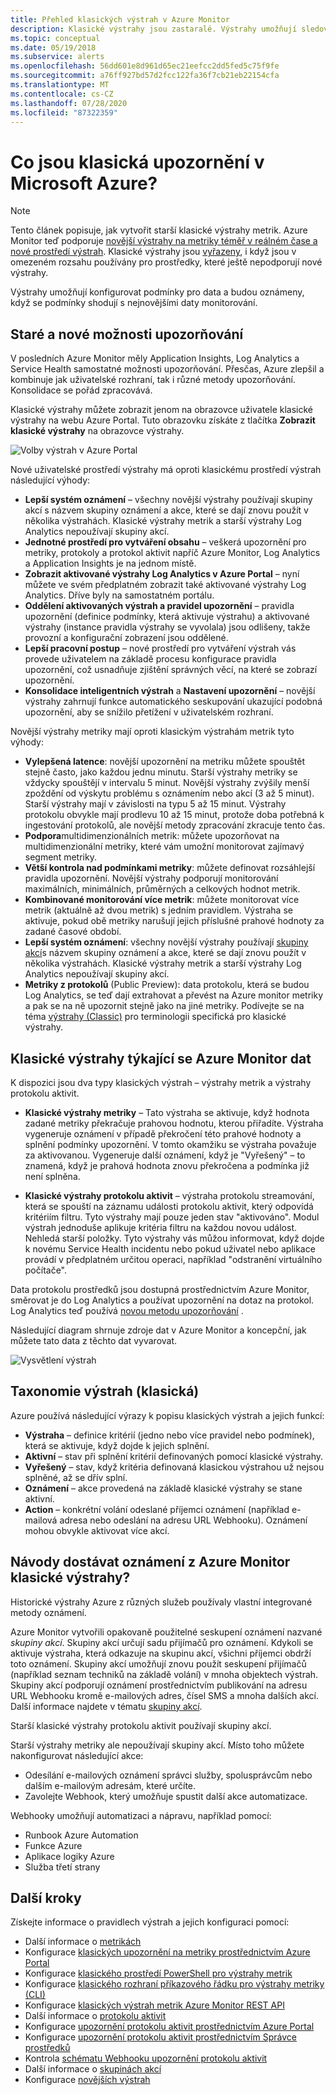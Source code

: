 ```yaml
---
title: Přehled klasických výstrah v Azure Monitor
description: Klasické výstrahy jsou zastaralé. Výstrahy umožňují sledovat metriky prostředků Azure, události nebo protokoly a být oznámeny, pokud je splněna podmínka, kterou zadáte.
ms.topic: conceptual
ms.date: 05/19/2018
ms.subservice: alerts
ms.openlocfilehash: 56dd601e8d961d65ec21eefcc2dd5fed5c75f9fe
ms.sourcegitcommit: a76ff927bd57d2fcc122fa36f7cb21eb22154cfa
ms.translationtype: MT
ms.contentlocale: cs-CZ
ms.lasthandoff: 07/28/2020
ms.locfileid: "87322359"
---
```

# <a name="what-are-classic-alerts-in-microsoft-azure"></a>Co jsou klasická upozornění v Microsoft Azure?

> [!NOTE]
> Tento článek popisuje, jak vytvořit starší klasické výstrahy metrik. Azure Monitor teď podporuje [novější výstrahy na metriky téměř v reálném čase a nové prostředí výstrah](./alerts-overview.md). Klasické výstrahy jsou [vyřazeny](./monitoring-classic-retirement.md), i když jsou v omezeném rozsahu používány pro prostředky, které ještě nepodporují nové výstrahy. 
>

Výstrahy umožňují konfigurovat podmínky pro data a budou oznámeny, když se podmínky shodují s nejnovějšími daty monitorování.

## <a name="old-and-new-alerting-capabilities"></a>Staré a nové možnosti upozorňování

V posledních Azure Monitor měly Application Insights, Log Analytics a Service Health samostatné možnosti upozorňování. Přesčas, Azure zlepšil a kombinuje jak uživatelské rozhraní, tak i různé metody upozorňování. Konsolidace se pořád zpracovává.

Klasické výstrahy můžete zobrazit jenom na obrazovce uživatele klasické výstrahy na webu Azure Portal. Tuto obrazovku získáte z tlačítka **Zobrazit klasické výstrahy** na obrazovce výstrahy. 

 ![Volby výstrah v Azure Portal](media/alerts-classic.overview/monitor-alert-screen2.png)

Nové uživatelské prostředí výstrahy má oproti klasickému prostředí výstrah následující výhody:
- **Lepší systém oznámení** – všechny novější výstrahy používají skupiny akcí s názvem skupiny oznámení a akce, které se dají znovu použít v několika výstrahách. Klasické výstrahy metrik a starší výstrahy Log Analytics nepoužívají skupiny akcí.
- **Jednotné prostředí pro vytváření obsahu** – veškerá upozornění pro metriky, protokoly a protokol aktivit napříč Azure Monitor, Log Analytics a Application Insights je na jednom místě.
- **Zobrazit aktivované výstrahy Log Analytics v Azure Portal** – nyní můžete ve svém předplatném zobrazit také aktivované výstrahy Log Analytics. Dříve byly na samostatném portálu.
- **Oddělení aktivovaných výstrah a pravidel upozornění** – pravidla upozornění (definice podmínky, která aktivuje výstrahu) a aktivované výstrahy (instance pravidla výstrahy se vyvolala) jsou odlišeny, takže provozní a konfigurační zobrazení jsou oddělené.
- **Lepší pracovní postup** – nové prostředí pro vytváření výstrah vás provede uživatelem na základě procesu konfigurace pravidla upozornění, což usnadňuje zjištění správných věcí, na které se zobrazí upozornění.
- **Konsolidace inteligentních výstrah** a **Nastavení upozornění** – novější výstrahy zahrnují funkce automatického seskupování ukazující podobná upozornění, aby se snížilo přetížení v uživatelském rozhraní. 

Novější výstrahy metriky mají oproti klasickým výstrahám metrik tyto výhody:
- **Vylepšená latence**: novější upozornění na metriku můžete spouštět stejně často, jako každou jednu minutu. Starší výstrahy metriky se vždycky spouštějí v intervalu 5 minut. Novější výstrahy zvýšily menší zpoždění od výskytu problému s oznámením nebo akcí (3 až 5 minut). Starší výstrahy mají v závislosti na typu 5 až 15 minut.  Výstrahy protokolu obvykle mají prodlevu 10 až 15 minut, protože doba potřebná k ingestování protokolů, ale novější metody zpracování zkracuje tento čas. 
- **Podpora**multidimenzionálních metrik: můžete upozorňovat na multidimenzionální metriky, které vám umožní monitorovat zajímavý segment metriky.
- **Větší kontrola nad podmínkami metriky**: můžete definovat rozsáhlejší pravidla upozornění. Novější výstrahy podporují monitorování maximálních, minimálních, průměrných a celkových hodnot metrik.
- **Kombinované monitorování více metrik**: můžete monitorovat více metrik (aktuálně až dvou metrik) s jedním pravidlem. Výstraha se aktivuje, pokud obě metriky narušují jejich příslušné prahové hodnoty za zadané časové období.
- **Lepší systém oznámení**: všechny novější výstrahy používají [skupiny akcí](./action-groups.md)s názvem skupiny oznámení a akce, které se dají znovu použít v několika výstrahách.  Klasické výstrahy metrik a starší výstrahy Log Analytics nepoužívají skupiny akcí. 
- **Metriky z protokolů** (Public Preview): data protokolu, která se budou Log Analytics, se teď dají extrahovat a převést na Azure monitor metriky a pak se na ně upozornit stejně jako na jiné metriky. Podívejte se na téma [výstrahy (Classic)]() pro terminologii specifická pro klasické výstrahy. 


## <a name="classic-alerts-on-azure-monitor-data"></a>Klasické výstrahy týkající se Azure Monitor dat
K dispozici jsou dva typy klasických výstrah – výstrahy metrik a výstrahy protokolu aktivit.

* **Klasické výstrahy metriky** – Tato výstraha se aktivuje, když hodnota zadané metriky překračuje prahovou hodnotu, kterou přiřadíte. Výstraha vygeneruje oznámení v případě překročení této prahové hodnoty a splnění podmínky upozornění. V tomto okamžiku se výstraha považuje za aktivovanou. Vygeneruje další oznámení, když je "Vyřešený" – to znamená, když je prahová hodnota znovu překročena a podmínka již není splněna.

* **Klasické výstrahy protokolu aktivit** – výstraha protokolu streamování, která se spouští na záznamu události protokolu aktivit, který odpovídá kritériím filtru. Tyto výstrahy mají pouze jeden stav "aktivováno". Modul výstrah jednoduše aplikuje kritéria filtru na každou novou událost. Nehledá starší položky. Tyto výstrahy vás můžou informovat, když dojde k novému Service Health incidentu nebo pokud uživatel nebo aplikace provádí v předplatném určitou operaci, například "odstranění virtuálního počítače".

Data protokolu prostředků jsou dostupná prostřednictvím Azure Monitor, směrovat je do Log Analytics a používat upozornění na dotaz na protokol. Log Analytics teď používá [novou metodu upozorňování](./alerts-overview.md) . 

Následující diagram shrnuje zdroje dat v Azure Monitor a koncepční, jak můžete tato data z těchto dat vyvarovat.

![Vysvětlení výstrah](media/alerts-classic.overview/Alerts_Overview_Resource_v5.png)

## <a name="taxonomy-of-alerts-classic"></a>Taxonomie výstrah (klasická)
Azure používá následující výrazy k popisu klasických výstrah a jejich funkcí:
* **Výstraha** – definice kritérií (jedno nebo více pravidel nebo podmínek), která se aktivuje, když dojde k jejich splnění.
* **Aktivní** – stav při splnění kritérií definovaných pomocí klasické výstrahy.
* **Vyřešený** – stav, když kritéria definovaná klasickou výstrahou už nejsou splněné, až se dřív splní.
* **Oznámení** – akce provedená na základě klasické výstrahy se stane aktivní.
* **Action** – konkrétní volání odeslané příjemci oznámení (například e-mailová adresa nebo odeslání na adresu URL Webhooku). Oznámení mohou obvykle aktivovat více akcí.

## <a name="how-do-i-receive-a-notification-from-an-azure-monitor-classic-alert"></a>Návody dostávat oznámení z Azure Monitor klasické výstrahy?
Historické výstrahy Azure z různých služeb používaly vlastní integrované metody oznámení. 

Azure Monitor vytvořili opakovaně použitelné seskupení oznámení nazvané *skupiny akcí*. Skupiny akcí určují sadu přijímačů pro oznámení. Kdykoli se aktivuje výstraha, která odkazuje na skupinu akcí, všichni příjemci obdrží toto oznámení. Skupiny akcí umožňují znovu použít seskupení přijímačů (například seznam techniků na základě volání) v mnoha objektech výstrah. Skupiny akcí podporují oznámení prostřednictvím publikování na adresu URL Webhooku kromě e-mailových adres, čísel SMS a mnoha dalších akcí.  Další informace najdete v tématu [skupiny akcí](./action-groups.md). 

Starší klasické výstrahy protokolu aktivit používají skupiny akcí.

Starší výstrahy metriky ale nepoužívají skupiny akcí. Místo toho můžete nakonfigurovat následující akce: 
- Odesílání e-mailových oznámení správci služby, spolusprávcům nebo dalším e-mailovým adresám, které určíte.
- Zavolejte Webhook, který umožňuje spustit další akce automatizace.

Webhooky umožňují automatizaci a nápravu, například pomocí:
- Runbook Azure Automation
- Funkce Azure
- Aplikace logiky Azure
- Služba třetí strany

## <a name="next-steps"></a>Další kroky
Získejte informace o pravidlech výstrah a jejich konfiguraci pomocí:

* Další informace o [metrikách](data-platform.md)
* Konfigurace [klasických upozornění na metriky prostřednictvím Azure Portal](alerts-classic-portal.md)
* Konfigurace [klasického prostředí PowerShell pro výstrahy metrik](alerts-classic-portal.md)
* Konfigurace [klasického rozhraní příkazového řádku pro výstrahy metriky (CLI)](alerts-classic-portal.md)
* Konfigurace [klasických výstrah metrik Azure Monitor REST API](/rest/api/monitor/alertrules)
* Další informace o [protokolu aktivit](platform-logs-overview.md)
* Konfigurace [upozornění protokolu aktivit prostřednictvím Azure Portal](activity-log-alerts.md)
* Konfigurace [upozornění protokolu aktivit prostřednictvím Správce prostředků](alerts-activity-log.md)
* Kontrola [schématu Webhooku upozornění protokolu aktivit](activity-log-alerts-webhook.md)
* Další informace o [skupinách akcí](action-groups.md)
* Konfigurace [novějších výstrah](alerts-metric.md)

